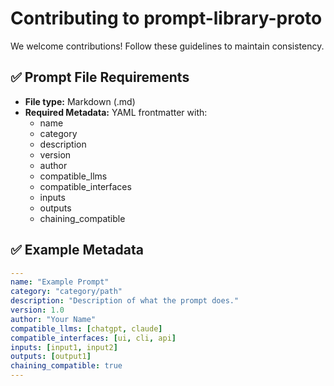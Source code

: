 # Contributing to prompt-library-proto

We welcome contributions! Follow these guidelines to maintain consistency.

## ✅ Prompt File Requirements
- **File type:** Markdown (.md)
- **Required Metadata:** YAML frontmatter with:
  - name
  - category
  - description
  - version
  - author
  - compatible_llms
  - compatible_interfaces
  - inputs
  - outputs
  - chaining_compatible

## ✅ Example Metadata
```yaml
---
name: "Example Prompt"
category: "category/path"
description: "Description of what the prompt does."
version: 1.0
author: "Your Name"
compatible_llms: [chatgpt, claude]
compatible_interfaces: [ui, cli, api]
inputs: [input1, input2]
outputs: [output1]
chaining_compatible: true
---
